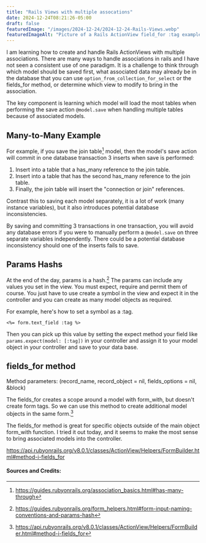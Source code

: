 ```yaml
---
title: "Rails Views with multiple assocations"
date: 2024-12-24T08:21:26-05:00
draft: false
featuredImage: "/images/2024-12-24/2024-12-24-Rails-Views.webp" 
featuredImageAlt: "Picture of a Rails ActionView field_for :tag example"
---
```

I am learning how to create and handle Rails ActionViews with multiple associations. There are many ways to handle associations in rails and I have not seen a consistent use of one paradigm. It is a challenge to think through which model should be saved first, what associated data may already be in the database that you can use ```option_from_collection_for_select``` or the fields_for method, or determine which view to modify to bring in the association. 

The key component is learning which model will load the most tables when performing the save action ```@model.save``` when handling multiple tables because of associated models.

## Many-to-Many Example
For example, if you save the join table[^1] model, then the model's save action will commit in one database transaction 3 inserts when save is performed:

1. Insert into a table that a has_many reference to the join table.
2. Insert into a table that has the second has_many reference to the join table.
3. Finally, the join table will insert the "connection or join" references.

Contrast this to saving each model separately, it is a lot of work (many instance variables), but it also introduces potential database inconsistencies.

By saving and committing 3 transactions in one transaction, you will avoid any database errors if you were to manually perform a ```@model.save``` on three separate variables independently. There could be a potential database inconsistency should one of the inserts fails to save.

## Params Hashs

At the end of the day, params is a hash.[^2] The params can include any values you set in the view. You must expect, require and permit them of course. You just have to use create a symbol in the view and expect it in the controller and you can create as many model objects as required.

For example, here's how to set a symbol as a :tag.

```<%= form.text_field :tag %>```

Then you can pick up this value by setting the expect method your field like
```params.expect(model: [:tag])```
in your controller and assign it to your model object in your controller and save to your data base.

## fields_for method
Method parameters: (record_name, record_object = nil, fields_options = nil, &block)

The fields_for creates a scope around a model with form_with, but doesn't create form tags. So we can use this method to create additional model objects in the same form.[^3]

The fields_for method is great for specific objects outside of the main object form_with function. I tried it out today, and it seems to make the most sense to bring associated models into the controller.

https://api.rubyonrails.org/v8.0.1/classes/ActionView/Helpers/FormBuilder.html#method-i-fields_for

#### Sources and Credits:
[^1]: https://guides.rubyonrails.org/association_basics.html#has-many-through
[^2]: https://guides.rubyonrails.org/form_helpers.html#form-input-naming-conventions-and-params-hash
[^3]: https://api.rubyonrails.org/v8.0.1/classes/ActionView/Helpers/FormBuilder.html#method-i-fields_for
